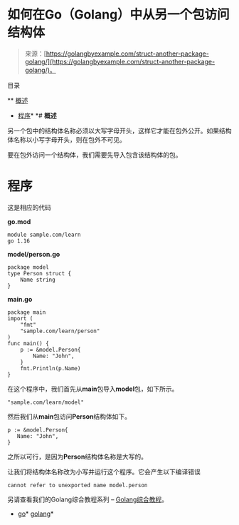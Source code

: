 <!--yml

类别：未分类

日期：2024-10-13 06:34:44

-->

# 如何在Go（Golang）中从另一个包访问结构体

> 来源：[https://golangbyexample.com/struct-another-package-golang/](https://golangbyexample.com/struct-another-package-golang/)。

目录

**   [概述](#Overview "Overview")

+   [程序](#Program "Program")*  *# **概述**

另一个包中的结构体名称必须以大写字母开头，这样它才能在包外公开。如果结构体名称以小写字母开头，则在包外不可见。

要在包外访问一个结构体，我们需要先导入包含该结构体的包。

# **程序**

这是相应的代码

**go.mod**

```
module sample.com/learn
go 1.16
```

**model/person.go**

```
package model
type Person struct {
    Name string
}
```

**main.go**

```
package main
import (
    "fmt"
    "sample.com/learn/person"
)
func main() {
    p := &model.Person{
        Name: "John",
    }
    fmt.Println(p.Name)
}
```

在这个程序中，我们首先从**main**包导入**model**包，如下所示。

```
"sample.com/learn/model"
```

然后我们从**main**包访问**Person**结构体如下。

```
p := &model.Person{
   Name: "John",
}
```

之所以可行，是因为**Person**结构体名称是大写的。

让我们将结构体名称改为小写并运行这个程序。它会产生以下编译错误

```
cannot refer to unexported name model.person
```

另请查看我们的Golang综合教程系列 – [Golang综合教程](https://golangbyexample.com/golang-comprehensive-tutorial/)。

+   [go](https://golangbyexample.com/tag/go/)*   [golang](https://golangbyexample.com/tag/golang/)*
